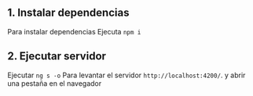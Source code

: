 ## 1. Instalar dependencias

Para instalar dependencias Ejecuta `npm i` 

## 2. Ejecutar servidor

Ejecutar `ng s -o` Para levantar el servidor `http://localhost:4200/`. y abrir una pestaña en el navegador
